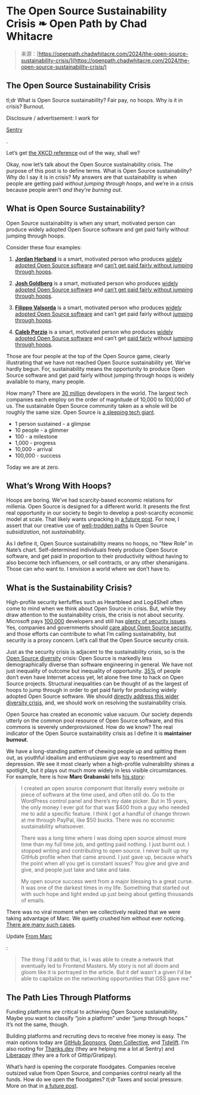 <!--yml
category: 未分类
date: 2024-05-27 15:01:55
-->

# The Open Source Sustainability Crisis ❧ Open Path by Chad Whitacre

> 来源：[https://openpath.chadwhitacre.com/2024/the-open-source-sustainability-crisis/](https://openpath.chadwhitacre.com/2024/the-open-source-sustainability-crisis/)

## The Open Source Sustainability Crisis

tl;dr What is Open Source sustainability? Fair pay, no hoops. Why is it in crisis? Burnout.

Disclosure / advertisement: I work for

[Sentry](https://sentry.io/welcome/)

.

Let’s get [the XKCD reference](https://xkcd.com/2347/) out of the way, shall we?

Okay, now let’s talk about the Open Source sustainability crisis. The purpose of this post is to define terms. What is Open Source sustainability? Why do I say it is in crisis? My answers are that sustainability is when people are getting paid *without jumping through hoops*, and we’re in a crisis because people aren’t *and they’re burning out*.

## What is Open Source Sustainability?

Open Source sustainability is when any smart, motivated person can produce widely adopted Open Source software and get paid fairly without jumping through hoops.

Consider these four examples:

1.  [**Jordan Harband**](https://twitter.com/ljharb) is a smart, motivated person who produces [widely adopted Open Source software](https://github.com/ljharb) and [can’t get paid fairly without jumping through hoops](https://thenewstack.io/open-source-needs-maintainers-but-how-can-they-get-paid/).

2.  [**Josh Goldberg**](https://www.joshuakgoldberg.com/) is a smart, motivated person who produces [widely adopted Open Source software](https://github.com/JoshuaKGoldberg) and [can’t get paid fairly without jumping through hoops](https://twitter.com/JoshuaKGoldberg/status/1737229604442517902).

3.  [**Filippo Valsorda**](https://filippo.io/) is a smart, motivated person who produces [widely adopted Open Source software](https://github.com/FiloSottile) and can’t get paid fairly without [jumping through hoops](https://words.filippo.io/full-time-maintainer/).

4.  [**Caleb Porzio**](https://calebporzio.com/) is a smart, motivated person who produces [widely adopted Open Source software](https://github.com/calebporzio) and can’t get [paid fairly](https://calebporzio.com/i-just-hit-dollar-100000yr-on-github-sponsors-heres-how-i-did-it) without [jumping through hoops](https://calebporzio.com/sponsorware).

Those are four people at the top of the Open Source game, clearly illustrating that we have not reached Open Source sustainability yet. We’ve hardly begun. For, sustainability means the opportunity to produce Open Source software and get paid fairly without jumping through hoops is widely available to many, many people.

How many? There are [30 million](https://www.statista.com/statistics/627312/worldwide-developer-population/) developers in the world. The largest tech companies each employ on the order of magnitude of 10,000 to 100,000 of us. The sustainable Open Source community taken as a whole will be roughly the same size. Open Source is [a sleeping tech giant](https://gratipay.news/your-company-should-probably-pay-2000-per-person-for-open-source-9205443e209d).

*   1 person sustained - a glimpse
*   10 people - a glimmer
*   100 - a milestone
*   1,000 - progress
*   10,000 - arrival
*   100,000 - success

Today we are at zero.

## What’s Wrong With Hoops?

Hoops are boring. We’ve had scarcity-based economic relations for millenia. Open Source is designed for a different world. It presents the first real opportunity in our society to begin to develop a post-scarcity economic model at scale. That likely wants unpacking in [a future post](https://github.com/chadwhitacre/openpath/issues/15). For now, I assert that our creative use of [well-trodden paths](https://twitter.com/eigenjoy/status/862412458517962752) is Open Source *subsidization*, not *sustainability*.

As I define it, Open Source sustainability means no hoops, no “New Role” in Nate’s chart. Self-determined individuals freely produce Open Source software, and get paid in proportion to their productivity without having to also become tech influencers, or sell contracts, or any other shenanigans. Those can who want to. I envision a world where we don’t have to.

## What is the Sustainability Crisis?

High-profile security kerfuffles such as Heartbleed and Log4Shell often come to mind when we think about Open Source in crisis. But, while they draw attention to the sustainability crisis, the crisis is not about security. Microsoft pays [100,000](https://devblogs.microsoft.com/engineering-at-microsoft/welcome-to-the-engineering-at-microsoft-blog/) developers and still has [plenty of security issues](https://msrc.microsoft.com/update-guide/vulnerability). Yes, companies and governments should [care about Open Source security](https://openssf.org/), and those efforts can contribute to what I’m calling sustainability, but security is a proxy concern. Let’s call that the Open Source security crisis.

Just as the security crisis is adjacent to the sustainability crisis, so is the [Open Source diversity](https://en.wikipedia.org/wiki/Diversity_in_open-source_software) crisis: Open Source is markedly less demographically diverse than software engineering in general. We have not just inequality of outcome but inequality of opportunity. [35%](https://www.statista.com/statistics/617136/digital-population-worldwide/) of people don’t even have Internet access yet, let alone free time to hack on Open Source projects. Structural inequalities can be thought of as the largest of hoops to jump through in order to get paid fairly for producing widely adopted Open Source software. We should [directly address this wider diversity crisis](https://www.outreachy.org/), and, we should work on resolving the sustainability crisis.

Open Source has created an economic value vacuum. Our society depends utterly on the common pool resource of Open Source software, and this commons is severely underprovisioned. How do we know? The real indicator of the Open Source sustainability crisis as I define it is **maintainer burnout**.

We have a long-standing pattern of chewing people up and spitting them out, as youthful idealism and enthusiasm give way to resentment and depression. We see it most clearly when a high-profile vulnerability shines a spotlight, but it plays out much more widely in less visible circumstances. For example, here is how **Marc Grabanski** tells [his story](https://blog.opencollective.com/frontend-masters/):

> I created an open source component that literally every website or piece of software at the time used, and often still do. Go to the WordPress control panel and there’s my date picker. But in 15 years, the only money I ever got for that was $400 from a guy who needed me to add a specific feature. I think I got a handful of change thrown at me through PayPal, like $50 bucks. There was no economic sustainability whatsoever.
> 
> There was a long time where I was doing open source almost more time than my full time job, and getting paid nothing. I just burnt out. I stopped writing and contributing to open source. I never built up my GitHub profile when that came around. I just gave up, because what’s the point when all you get is constant issues? You give and give and give, and people just take and take and take.
> 
> My open source success went from a major blessing to a great curse. It was one of the darkest times in my life. Something that started out with such hope and light ended up just being about getting thousands of emails.

There was no viral moment when we collectively realized that we were taking advantage of Marc. We quietly crushed him without ever noticing. [There are many such cases](https://blog.tidelift.com/maintainer-burnout-is-real).

Update [From Marc](https://twitter.com/1Marc/status/1748422612114362706)

:

> The thing I'd add to that, is I was able to create a network that eventually led to Frontend Masters. My story is not all doom and gloom like it is portrayed in the article. But it def wasn't a given I'd be able to capitalize on the networking opportunities that OSS gave me."

## The Path Lies Through Platforms

Funding platforms are critical to achieving Open Source sustainability. Maybe you want to classify “join a platform” under “jump through hoops.” It’s not the same, though.

Building platforms and recruiting devs to receive free money is easy. The main options today are [GitHub Sponsors](https://github.com/sponsors), [Open Collective](ttps://www.opencollective.org/), and [Tidelift](https://tidelift.com/). I’m also rooting for [Thanks.dev](https://thanks.dev/home) (they are helping me a lot at Sentry) and [Liberapay](https://liberapay.com/) (they are a fork of Gittip/Gratipay).

What’s hard is opening the corporate floodgates. Companies receive outsized value from Open Source, and companies control nearly all the funds. How do we open the floodgates? *tl;dr* Taxes and social pressure. More on that in [a future post](https://github.com/chadwhitacre/openpath/issues/14).